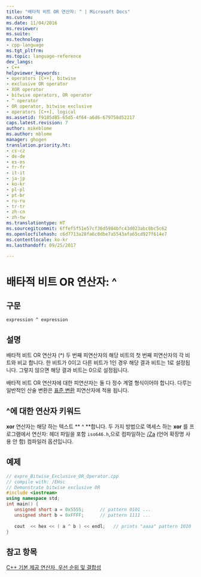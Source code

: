 ```yaml
---
title: "배타적 비트 OR 연산자: ^ | Microsoft Docs"
ms.custom: 
ms.date: 11/04/2016
ms.reviewer: 
ms.suite: 
ms.technology:
- cpp-language
ms.tgt_pltfrm: 
ms.topic: language-reference
dev_langs:
- C++
helpviewer_keywords:
- operators [C++], bitwise
- exclusive OR operator
- XOR operator
- bitwise operators, OR operator
- ^ operator
- OR operator, bitwise exclusive
- operators [C++], logical
ms.assetid: f9185d85-65d5-4f64-a6d6-679758d52217
caps.latest.revision: 7
author: mikeblome
ms.author: mblome
manager: ghogen
translation.priority.ht:
- cs-cz
- de-de
- es-es
- fr-fr
- it-it
- ja-jp
- ko-kr
- pl-pl
- pt-br
- ru-ru
- tr-tr
- zh-cn
- zh-tw
ms.translationtype: HT
ms.sourcegitcommit: 6ffef5f51e57cf36d5984bfc43d023abc8bc5c62
ms.openlocfilehash: c6d7713a28fa6c0dbe7a5543afa65cd927f614e7
ms.contentlocale: ko-kr
ms.lasthandoff: 09/25/2017

---
```

# <a name="bitwise-exclusive-or-operator-"></a>배타적 비트 OR 연산자: ^
## <a name="syntax"></a>구문  
  
```  
expression ^ expression  
```  
  
## <a name="remarks"></a>설명  
배타적 비트 OR 연산자 (**^**) 두 번째 피연산자의 해당 비트의 첫 번째 피연산자의 각 비트와 비교 합니다. 한 비트가 0이고 다른 비트가 1인 경우 해당 결과 비트는 1로 설정됩니다. 그렇지 않으면 해당 결과 비트는 0으로 설정됩니다.  
  
배타적 비트 OR 연산자에 대한 피연산자는 둘 다 정수 계열 형식이어야 합니다. 다루는 일반적인 산술 변환은 [표준 변환](standard-conversions.md) 피연산자에 적용 됩니다.  
  
## <a name="operator-keyword-for-"></a>^에 대한 연산자 키워드  
**xor** 연산자는 해당 하는 텍스트 ** ^ **합니다. 두 가지 방법으로 액세스 하는 **xor** 를 프로그램에서 연산자: 헤더 파일을 포함 `iso646.h`,으로 컴파일하는 [/Za](../build/reference/za-ze-disable-language-extensions.md) (언어 확장명 사용 안 함) 컴파일러 옵션입니다.  
  
## <a name="example"></a>예제  
  
```cpp  
// expre_Bitwise_Exclusive_OR_Operator.cpp  
// compile with: /EHsc  
// Demonstrate bitwise exclusive OR  
#include <iostream>  
using namespace std;  
int main() {  
   unsigned short a = 0x5555;      // pattern 0101 ...  
   unsigned short b = 0xFFFF;      // pattern 1111 ...  
  
   cout  << hex << ( a ^ b ) << endl;   // prints "aaaa" pattern 1010 ...  
}  
```  
  
## <a name="see-also"></a>참고 항목  
 [C++ 기본 제공 연산자, 우선 순위 및 결합성](../cpp/cpp-built-in-operators-precedence-and-associativity.md)   



